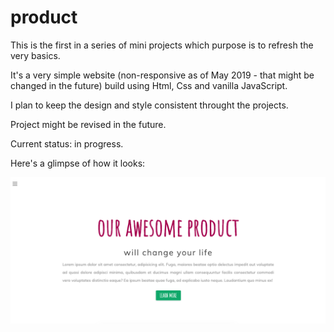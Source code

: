 # product
This is the first in a series of mini projects which purpose is to refresh the very basics. 

It's a very simple website (non-responsive as of May 2019 - that might be changed in the future) build using Html, Css and vanilla JavaScript. 

I plan to keep the design and style consistent throught the projects. 

Project might be revised in the future. 

Current status: in progress. 


Here's a glimpse of how it looks:


![Alt text](images/product.png)

